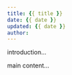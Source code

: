 ```yaml
---
title: {{ title }}
date: {{ date }}
updated: {{ date }}
author:
---
```

introduction...

<!-- more -->

main content...
